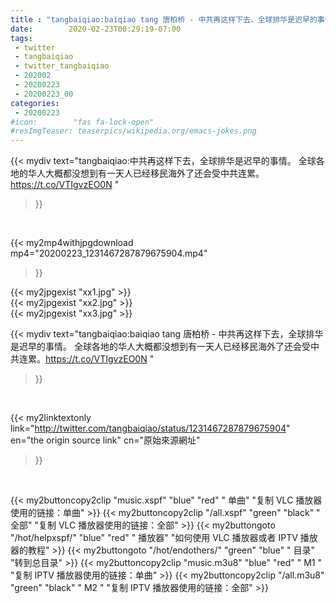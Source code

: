 ```yaml
---
title : "tangbaiqiao:baiqiao tang 唐柏桥 - 中共再这样下去，全球排华是迟早的事情。 全球各地的华人大概都没想到有一天人已经移民海外了还会受中共连累。https://t.co/VTIgvzEO0N "
date:        2020-02-23T00:29:19-07:00
tags:
 - twitter
 - tangbaiqiao
 - twitter_tangbaiqiao
 - 202002
 - 20200223
 - 20200223_00
categories:
 - 20200223
#icon:        "fas fa-lock-open"
#resImgTeaser: teaserpics/wikipedia.org/emacs-jokes.png
---
```


{{< mydiv text="tangbaiqiao:中共再这样下去，全球排华是迟早的事情。 全球各地的华人大概都没想到有一天人已经移民海外了还会受中共连累。https://t.co/VTIgvzEO0N "
>}}
<br>


{{< my2mp4withjpgdownload mp4="20200223_1231467287879675904.mp4"
>}}

{{< my2jpgexist "xx1.jpg" >}}<br>
{{< my2jpgexist "xx2.jpg" >}}<br>
{{< my2jpgexist "xx3.jpg" >}}<br>



{{< mydiv text="tangbaiqiao:baiqiao tang 唐柏桥 - 中共再这样下去，全球排华是迟早的事情。 全球各地的华人大概都没想到有一天人已经移民海外了还会受中共连累。https://t.co/VTIgvzEO0N "
>}}
<br>

{{< my2linktextonly link="http://twitter.com/tangbaiqiao/status/1231467287879675904"
en="the origin source link" cn="原始來源網址"
>}}


<br>

{{< my2buttoncopy2clip "music.xspf"        "blue"   "red"    " 单曲"  "复制 VLC 播放器使用的链接：单曲" >}} {{< my2buttoncopy2clip "/all.xspf"         "green"  "black"  " 全部"  "复制 VLC 播放器使用的链接：全部" >}} {{< my2buttongoto      "/hot/helpxspf/"    "blue"   "red"    " 播放器" "如何使用 VLC 播放器或者 IPTV 播放器的教程" >}} {{< my2buttongoto      "/hot/endothers/"   "green"  "blue"   " 目录"   "转到总目录" >}} {{< my2buttoncopy2clip "music.m3u8"        "blue"   "red"    " M1 "    "复制 IPTV 播放器使用的链接：单曲" >}} {{< my2buttoncopy2clip "/all.m3u8"         "green"  "black"  " M2 "    "复制 IPTV 播放器使用的链接：全部" >}} 
